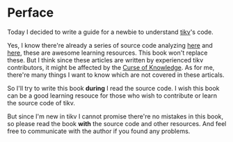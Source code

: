# Perface

Today I decided to write a guide for a newbie to understand [tikv](https://github.com/tikv/tikv)'s code.

Yes, I know there're already a series of source code analyzing [here](https://pingcap.com/blog-cn/#TiKV-%E6%BA%90%E7%A0%81%E8%A7%A3%E6%9E%90) and [here](https://tikv.org/deep-dive/), these are awesome learning resources. This book won't replace these. But I think since these articles are written by experienced tikv contributors, it might be affected by the [Curse of Knowledge](https://en.wikipedia.org/wiki/Curse_of_knowledge). As for me, there're many things I want to know which are not covered in these articals.

So I'll try to write this book **during** I read the source code. I wish this book can be a good learning resouce for those who wish to contribute or learn the source code of tikv.

But since I'm new in tikv I cannot promise there're no mistakes in this book, so please read the book **with** the source code and other resources. And feel free to communicate with the author if you found any problems.